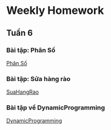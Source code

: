 <h1> Weekly Homework </h1>


<h2> Tuần 6 </h2>

<h3> Bài tập: Phân Số <br> </h3>

<a href="PhanSo.ipynb">
  Phân Số
</a>

<h3>Bài tập: Sửa hàng rào  <br> </h3>

<a href="SuaHangRao.ipynb">
  SuaHangRao
</a>

<h3> Bài tập về DynamicProgramming  <br> </h3>

<a href="DynamicProgramming.ipynb">
  DynamicProgramming
</a>


